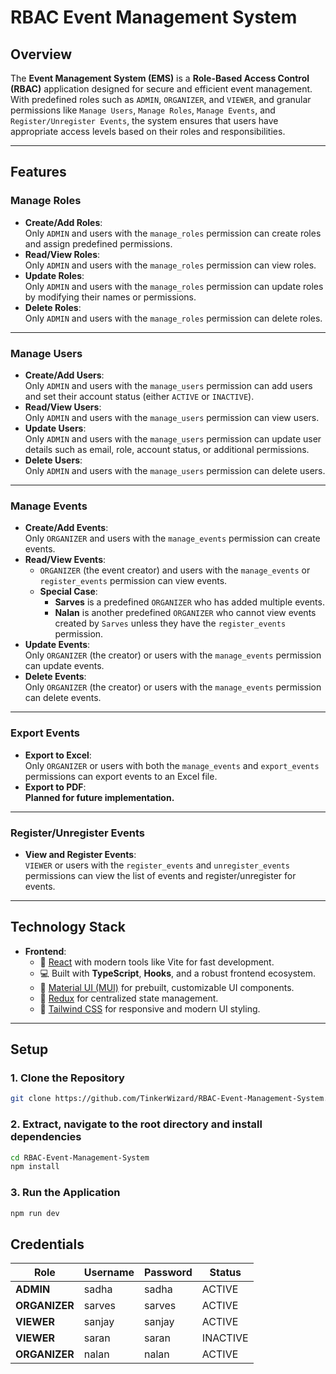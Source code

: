 # RBAC Event Management System

## Overview

The **Event Management System (EMS)** is a **Role-Based Access Control (RBAC)** application designed for secure and efficient event management. With predefined roles such as `ADMIN`, `ORGANIZER`, and `VIEWER`, and granular permissions like `Manage Users`, `Manage Roles`, `Manage Events`, and `Register/Unregister Events`, the system ensures that users have appropriate access levels based on their roles and responsibilities.

---

## Features

### Manage Roles
- **Create/Add Roles**:  
  Only `ADMIN` and users with the `manage_roles` permission can create roles and assign predefined permissions.
- **Read/View Roles**:  
  Only `ADMIN` and users with the `manage_roles` permission can view roles.
- **Update Roles**:  
  Only `ADMIN` and users with the `manage_roles` permission can update roles by modifying their names or permissions.
- **Delete Roles**:  
  Only `ADMIN` and users with the `manage_roles` permission can delete roles.

---

### Manage Users
- **Create/Add Users**:  
  Only `ADMIN` and users with the `manage_users` permission can add users and set their account status (either `ACTIVE` or `INACTIVE`).
- **Read/View Users**:  
  Only `ADMIN` and users with the `manage_users` permission can view users.
- **Update Users**:  
  Only `ADMIN` and users with the `manage_users` permission can update user details such as email, role, account status, or additional permissions.
- **Delete Users**:  
  Only `ADMIN` and users with the `manage_users` permission can delete users.

---

### Manage Events
- **Create/Add Events**:  
  Only `ORGANIZER` and users with the `manage_events` permission can create events.
- **Read/View Events**:  
  - `ORGANIZER` (the event creator) and users with the `manage_events` or `register_events` permission can view events.
  - **Special Case**:  
    - **Sarves** is a predefined `ORGANIZER` who has added multiple events.  
    - **Nalan** is another predefined `ORGANIZER` who cannot view events created by `Sarves` unless they have the `register_events` permission.
- **Update Events**:  
  Only `ORGANIZER` (the creator) or users with the `manage_events` permission can update events.
- **Delete Events**:  
  Only `ORGANIZER` (the creator) or users with the `manage_events` permission can delete events.

---

### Export Events
- **Export to Excel**:  
  Only `ORGANIZER` or users with both the `manage_events` and `export_events` permissions can export events to an Excel file.
- **Export to PDF**:  
  **Planned for future implementation.**

---

### Register/Unregister Events
- **View and Register Events**:  
  `VIEWER` or users with the `register_events` and `unregister_events` permissions can view the list of events and register/unregister for events.

---

## Technology Stack

- **Frontend**:  
  - 🚀 [React](https://reactjs.org) with modern tools like Vite for fast development.  
  - 💻 Built with **TypeScript**, **Hooks**, and a robust frontend ecosystem.  
  - 🎨 [Material UI (MUI)](https://mui.com/material-ui/) for prebuilt, customizable UI components.  
  - 📖 [Redux](https://redux.js.org) for centralized state management.  
  - 🎨 [Tailwind CSS](https://tailwindcss.com) for responsive and modern UI styling.  

---

## Setup

### 1. Clone the Repository
```bash
git clone https://github.com/TinkerWizard/RBAC-Event-Management-System.git
```

### 2. Extract, navigate to the root directory and install dependencies
```bash
cd RBAC-Event-Management-System
npm install
```
### 3. Run the Application
```bash
npm run dev
```

## Credentials

| Role       | Username | Password | Status|
|------------|----------|----------|-------|
| **ADMIN**  | sadha | sadha |ACTIVE|
| **ORGANIZER** | sarves | sarves |ACTIVE|
| **VIEWER** | sanjay | sanjay |ACTIVE|
|**VIEWER**| saran | saran | INACTIVE|
|**ORGANIZER** | nalan | nalan | ACTIVE |

